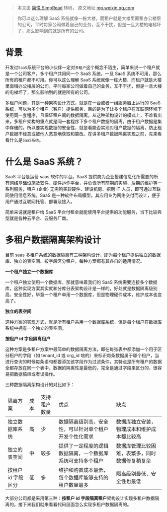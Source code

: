 > 本文由 [简悦 SimpRead](http://ksria.com/simpread/) 转码， 原文地址 [mp.weixin.qq.com](https://mp.weixin.qq.com/s?__biz=MzI4ODE5OTIyMQ==&mid=2650357971&idx=1&sn=f57b35bccdb0fe47d1d7fd898c9cc668&chksm=f3cfe789c4b86e9fb7bd149063291ab85b53a89c48548232be61eaf88a62f75a6ef576f49ed1&scene=21#wechat_redirect)

> 你可以这么理解 SaaS 系统就像一栋大楼，而租户就是大楼里面租办公楼层的公司，平时每家公司做着自己的业务，互不干扰，但是一旦大楼的电梯坏了，那么影响到的就是所有的公司。

背景
==

开发过`SaaS`系统平台的小伙伴一定对`多租户`这个概念不陌生，简单来说一个租户就是一个公司客户，多个租户共用同一个 SaaS 系统，一旦 SaaS 系统不可用，那么所有的租户都不可用。你可以这么理解 SaaS 系统就像一栋大楼，而租户就是大楼里面租办公楼层的公司，平时每家公司做着自己的业务，互不干扰，但是一旦大楼的电梯坏了，那么影响到的就是所有的公司。

多租户问题，其是一种架构设计方式，就是在一台或者一组服务器上运行的 SaaS 系统，可以为多个租户（客户）提供服务，目的是为了让多个租户在互联网环境下使用同一套程序，且保证租户间的数据隔离。从这种架构设计的模式上，不难看出来，多租户架构的重点就是同一套程序下多个租户数据的隔离。由于租户数据是集中存储的，所以要实现数据的安全性，就是看能否实现对租户数据的隔离，防止租户数据不经意或被他人恶意地获取和篡改。在讲多租户数据隔离实现之前，先来看看什么是`SaaS系统`。

什么是 SaaS 系统？
============

SaaS 平台是运营 saas 软件的平台。SaaS 提供商为企业搭建信息化所需要的所有网络基础设施及软件、硬件运作平台，并负责所有前期的实施、后期的维护等一系列服务，租户 (企业) 无需购买软硬件、建设机房、招聘 IT 人员，即可通过互联网使用信息系统。SaaS 是一种软件布局模型，其应用专为网络交付而设计，便于用户通过互联网托管、部署及接入。

简单来说就是租户给 SaaS 平台付租金就能使用平台提供的功能服务，当下比较典型就是各种云平台、云服务厂商。

多租户数据隔离架构设计
===========

目前 saas 多租户系统的数据隔离有三种架构设计，即为每个租户提供独立的数据库、独立的表空间、按字段区分租户，每种方案都有其各自的适用情况。

**一个租户独立一个数据库**

一个租户独立使用一个数据库，那就意味着我们的 SaaS 系统需要连接多个数据库，这种实现方案其实就和分库分表架构设计是一样的，好处就是数据隔离级别高、安全性好，毕竟一个租户单用一个数据库，但是物理硬件成本，维护成本也变高了。

**独立的表空间**

这种方案的实现方式，就是所有租户共用一个数据库系统，但是每个租户在数据库系统中拥有一个独立的表空间。

**按租户 id 字段隔离租户**

这种方案是多租户方案中最简单的数据隔离方法，即在每张表中都添加一个用于区分租户的字段（如 tenant_id 或 org_id 啥的）来标识每条数据属于哪个租户，当进行查询的时候每条语句都要添加该字段作为过滤条件，其特点是所有租户的数据全都存放在同一个表中，数据的隔离性是最低的，完全是通过字段来区分的，很容易把数据搞串或者误操作。

三种数据隔离架构设计的对比如下：

<table><thead data-style="line-height: 1.75; background: rgba(0, 0, 0, 0.05); font-weight: bold; color: rgb(63, 63, 63);"><tr><td data-style="line-height: 1.75; border-color: rgb(223, 223, 223); padding: 0.25em 0.5em;">隔离方案</td><td data-style="line-height: 1.75; border-color: rgb(223, 223, 223); padding: 0.25em 0.5em;">成本</td><td data-style="line-height: 1.75; border-color: rgb(223, 223, 223); padding: 0.25em 0.5em;">支持租户数量</td><td data-style="line-height: 1.75; border-color: rgb(223, 223, 223); padding: 0.25em 0.5em;">优点</td><td data-style="line-height: 1.75; border-color: rgb(223, 223, 223); padding: 0.25em 0.5em;">缺点</td></tr></thead><tbody><tr><td data-style="line-height: 1.75; border-color: rgb(223, 223, 223); padding: 0.25em 0.5em; color: rgb(63, 63, 63);">独立数据库系统</td><td data-style="line-height: 1.75; border-color: rgb(223, 223, 223); padding: 0.25em 0.5em; color: rgb(63, 63, 63);">高</td><td data-style="line-height: 1.75; border-color: rgb(223, 223, 223); padding: 0.25em 0.5em; color: rgb(63, 63, 63);">少</td><td data-style="line-height: 1.75; border-color: rgb(223, 223, 223); padding: 0.25em 0.5em; color: rgb(63, 63, 63);">数据隔离级别高，安全性，可以针对单个租户开发个性化需求</td><td data-style="line-height: 1.75; border-color: rgb(223, 223, 223); padding: 0.25em 0.5em; color: rgb(63, 63, 63);">数据库独立安装，物理成本和维护成本都比较高</td></tr><tr><td data-style="line-height: 1.75; border-color: rgb(223, 223, 223); padding: 0.25em 0.5em; color: rgb(63, 63, 63);">独立的表空间</td><td data-style="line-height: 1.75; border-color: rgb(223, 223, 223); padding: 0.25em 0.5em; color: rgb(63, 63, 63);">中</td><td data-style="line-height: 1.75; border-color: rgb(223, 223, 223); padding: 0.25em 0.5em; color: rgb(63, 63, 63);">较多</td><td data-style="line-height: 1.75; border-color: rgb(223, 223, 223); padding: 0.25em 0.5em; color: rgb(63, 63, 63);">提供了一定程度的逻辑数据隔离，一个数据库系统可支持多个租户</td><td data-style="line-height: 1.75; border-color: rgb(223, 223, 223); padding: 0.25em 0.5em; color: rgb(63, 63, 63);">数据库管理比较困难，表繁多，同时数据修复稍复杂</td></tr><tr><td data-style="line-height: 1.75; border-color: rgb(223, 223, 223); padding: 0.25em 0.5em; color: rgb(63, 63, 63);">按租户 id 字段区分</td><td data-style="line-height: 1.75; border-color: rgb(223, 223, 223); padding: 0.25em 0.5em; color: rgb(63, 63, 63);">低</td><td data-style="line-height: 1.75; border-color: rgb(223, 223, 223); padding: 0.25em 0.5em; color: rgb(63, 63, 63);">多</td><td data-style="line-height: 1.75; border-color: rgb(223, 223, 223); padding: 0.25em 0.5em; color: rgb(63, 63, 63);">维护和购置成本最低，每个数据库能够支持的租户数量最多</td><td data-style="line-height: 1.75; border-color: rgb(223, 223, 223); padding: 0.25em 0.5em; color: rgb(63, 63, 63);">隔离级别最低，安全性也最低</td></tr></tbody></table>

大部分公司都是采用第三种：**按租户 id 字段隔离租户**架构设计实现多租户数据隔离的。接下来我们就来看看代码层面怎么实现多租户数据隔离的。